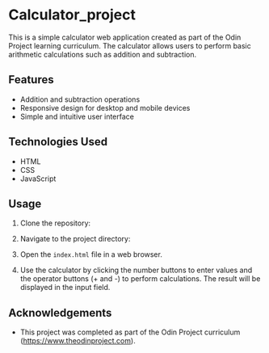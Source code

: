 # Calculator_project

This is a simple calculator web application created as part of the Odin Project learning curriculum. The calculator allows users to perform basic arithmetic calculations such as addition and subtraction.


## Features

- Addition and subtraction operations
- Responsive design for desktop and mobile devices
- Simple and intuitive user interface

## Technologies Used

- HTML
- CSS
- JavaScript

## Usage

1. Clone the repository:

2. Navigate to the project directory:

3. Open the `index.html` file in a web browser.

4. Use the calculator by clicking the number buttons to enter values and the operator buttons (+ and -) to perform calculations. The result will be displayed in the input field.


## Acknowledgements

- This project was completed as part of the Odin Project curriculum (https://www.theodinproject.com).




